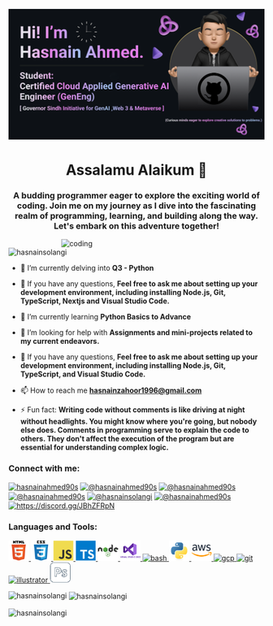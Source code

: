 ![logo](https://github.com/HasnainSolangi/HasnainSolangi/blob/main/Hasnain's%20GH%20Banner.png)
<h1 align="center">Assalamu Alaikum 🙏</h1>
<h3 align="center">A budding programmer eager to explore the exciting world of coding. Join me on my journey as I dive into the fascinating realm of programming, learning, and building along the way. Let's embark on this adventure together!</h3>

<img align="right" alt="coding" width="400" src="https://i.pinimg.com/originals/b9/e4/96/b9e4960c1476c78043d499d975f86cdb.gif">

<p align="left"> <img src="https://komarev.com/ghpvc/?username=hasnainsolangi&label=Profile%20views&color=0e75b6&style=flat" alt="hasnainsolangi" /> </p>

- 🔭 I’m currently delving into **Q3 - Python**

- 💬 If you have any questions, **Feel free to ask me about setting up your development environment, including installing Node.js, Git, TypeScript, Nextjs and Visual Studio Code.**

- 🌱 I’m currently learning **Python Basics to Advance**

- 🤝 I’m looking for help with **Assignments and mini-projects related to my current endeavors.**

- 💬 If you have any questions, **Feel free to ask me about setting up your development environment, including installing Node.js, Git, TypeScript, and Visual Studio Code.**

- 📫 How to reach me **hasnainzahoor1996@gmail.com**

- ⚡ Fun fact: **Writing code without comments is like driving at night without headlights. You might know where you're going, but nobody else does. Comments in programming serve to explain the code to others. They don't affect the execution of the program but are essential for understanding complex logic.**

<h3 align="left">Connect with me:</h3>
<p align="left">
<a href="https://twitter.com/hasnainahmed90s" target="blank"><img align="center" src="https://raw.githubusercontent.com/rahuldkjain/github-profile-readme-generator/master/src/images/icons/Social/twitter.svg" alt="hasnainahmed90s" height="30" width="40" /></a>
<a href="https://linkedin.com/in/@hasnainahmed90s" target="blank"><img align="center" src="https://raw.githubusercontent.com/rahuldkjain/github-profile-readme-generator/master/src/images/icons/Social/linked-in-alt.svg" alt="@hasnainahmed90s" height="30" width="40" /></a>
<a href="https://fb.com/@hasnainahmed90s" target="blank"><img align="center" src="https://raw.githubusercontent.com/rahuldkjain/github-profile-readme-generator/master/src/images/icons/Social/facebook.svg" alt="@hasnainahmed90s" height="30" width="40" /></a>
<a href="https://instagram.com/@hasnainahmed90s" target="blank"><img align="center" src="https://raw.githubusercontent.com/rahuldkjain/github-profile-readme-generator/master/src/images/icons/Social/instagram.svg" alt="@hasnainahmed90s" height="30" width="40" /></a>
<a href="https://medium.com/@hasnainsolangi" target="blank"><img align="center" src="https://raw.githubusercontent.com/rahuldkjain/github-profile-readme-generator/master/src/images/icons/Social/medium.svg" alt="@hasnainsolangi" height="30" width="40" /></a>
<a href="https://www.youtube.com/c/@hasnainahmed90s" target="blank"><img align="center" src="https://raw.githubusercontent.com/rahuldkjain/github-profile-readme-generator/master/src/images/icons/Social/youtube.svg" alt="@hasnainahmed90s" height="30" width="40" /></a>
<a href="https://discord.gg/https://discord.gg/JBhZFRpN" target="blank"><img align="center" src="https://raw.githubusercontent.com/rahuldkjain/github-profile-readme-generator/master/src/images/icons/Social/discord.svg" alt="https://discord.gg/JBhZFRpN" height="30" width="40" /></a>
</p>

<h3 align="left">Languages and Tools:</h3>
<p align="left">
</a> <a href="https://www.w3.org/html/" target="_blank" rel="noreferrer"> <img src="https://raw.githubusercontent.com/devicons/devicon/master/icons/html5/html5-original-wordmark.svg" alt="html5" width="40" height="40"/> </a> <a href="https://www.w3schools.com/css/" target="_blank" rel="noreferrer"> <img src="https://raw.githubusercontent.com/devicons/devicon/master/icons/css3/css3-original-wordmark.svg" alt="css3" width="40" height="40"/> </a> <a href="https://developer.mozilla.org/en-US/docs/Web/JavaScript" target="_blank" rel="noreferrer"> <img src="https://raw.githubusercontent.com/devicons/devicon/master/icons/javascript/javascript-original.svg" alt="javascript" width="40" height="40"/>
</a> <a href="https://www.typescriptlang.org/" target="_blank" rel="noreferrer"> <img src="https://raw.githubusercontent.com/devicons/devicon/master/icons/typescript/typescript-original.svg" alt="typescript" width="40" height="40"/>
</a> <a href="https://nodejs.org" target="_blank" rel="noreferrer"> <img src="https://raw.githubusercontent.com/devicons/devicon/master/icons/nodejs/nodejs-original-wordmark.svg" alt="nodejs" width="40" height="40"/>
</a> <a href="https://code.visualstudio.com//visualstudio/" target="_blank" rel="noreferrer"> <img src="https://raw.githubusercontent.com/devicons/devicon/master/icons/visualstudio/visualstudio-original-wordmark.svg" alt="visualstudio" width="40" height="40"/>
</a> <a href="https://www.gnu.org/software/bash/" target="_blank" rel="noreferrer"> <img src="https://www.vectorlogo.zone/logos/gnu_bash/gnu_bash-icon.svg" alt="bash" width="40" height="40"/>
</a> <a href="https://www.python.org" target="_blank" rel="noreferrer"> <img src="https://raw.githubusercontent.com/devicons/devicon/master/icons/python/python-original.svg" alt="python" width="40" height="40"/>
</a> <a href="https://aws.amazon.com" target="_blank" rel="noreferrer"> <img src="https://raw.githubusercontent.com/devicons/devicon/master/icons/amazonwebservices/amazonwebservices-original-wordmark.svg" alt="aws" width="40" height="40"/> </a> <a href="https://cloud.google.com" target="_blank" rel="noreferrer"> <img src="https://www.vectorlogo.zone/logos/google_cloud/google_cloud-icon.svg" alt="gcp" width="40" height="40"/>
</a> <a href="https://git-scm.com/" target="_blank" rel="noreferrer"> <img src="https://www.vectorlogo.zone/logos/git-scm/git-scm-icon.svg" alt="git" width="40" height="40"/>
</a> <a href="https://www.adobe.com/in/products/illustrator.html" target="_blank" rel="noreferrer"> <img src="https://www.vectorlogo.zone/logos/adobe_illustrator/adobe_illustrator-icon.svg" alt="illustrator" width="40" height="40"/>
</a> <a href="https://www.photoshop.com/en" target="_blank" rel="noreferrer"> <img src="https://raw.githubusercontent.com/devicons/devicon/master/icons/photoshop/photoshop-line.svg" alt="photoshop" width="40" height="40"/></a> </p> <p><img align="left" src="https://github-readme-stats.vercel.app/api/top-langs?username=hasnainsolangi&show_icons=true&locale=en&layout=compact" alt="hasnainsolangi" /></p>

<p>&nbsp;<img align="center" src="https://github-readme-stats.vercel.app/api?username=hasnainsolangi&show_icons=true&locale=en" alt="hasnainsolangi" /></p>

<p><img align="center" src="https://github-readme-streak-stats.herokuapp.com/?user=hasnainsolangi&" alt="hasnainsolangi" /></p>
